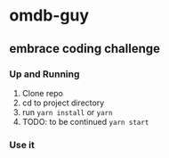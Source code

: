 # omdb-guy

## embrace coding challenge

### Up and Running

1. Clone repo
2. cd to project directory
3. run `yarn install` or `yarn`
4. TODO: to be continued `yarn start`

### Use it
